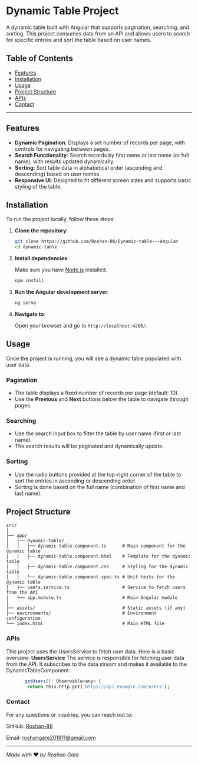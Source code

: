 # Dynamic Table Project

A dynamic table built with Angular that supports pagination, searching, and sorting. This project consumes data from an API and allows users to search for specific entries and sort the table based on user names.

## Table of Contents

- [Features](#features)
- [Installation](#installation)
- [Usage](#usage)
- [Project Structure](#project-structure)
- [APIs](#apis)
- [Contact](#Contact)

---

## Features

- **Dynamic Pagination**: Displays a set number of records per page, with controls for navigating between pages.
- **Search Functionality**: Search records by first name or last name (or full name), with results updated dynamically.
- **Sorting**: Sort table data in alphabetical order (ascending and descending) based on user names.
- **Responsive UI**: Designed to fit different screen sizes and supports basic styling of the table.

## Installation

To run the project locally, follow these steps:

1. **Clone the repository**:

    ```bash
    git clone https://github.com/Roshan-86/Dynamic-table---Angular
    cd dynamic-table
    ```

2. **Install dependencies**:

    Make sure you have [Node.js](https://nodejs.org/en/) installed.

    ```bash
    npm install
    ```

3. **Run the Angular development server**:

    ```bash
    ng serve
    ```

4. **Navigate to**:

    Open your browser and go to `http://localhost:4200/`.

## Usage

Once the project is running, you will see a dynamic table populated with user data.

### Pagination

- The table displays a fixed number of records per page (default: 10).
- Use the **Previous** and **Next** buttons below the table to navigate through pages.

### Searching

- Use the search input box to filter the table by user name (first or last name).
- The search results will be paginated and dynamically update.

### Sorting

- Use the radio buttons provided at the top-right corner of the table to sort the entries in ascending or descending order.
- Sorting is done based on the full name (combination of first name and last name).

## Project Structure

```plaintext
src/
│
├── app/
│   ├── dynamic-table/
│   │   ├── dynamic-table.component.ts      # Main component for the dynamic table
│   │   ├── dynamic-table.component.html    # Template for the dynamic table
│   │   ├── dynamic-table.component.css     # Styling for the dynamic table
│   │   └── dynamic-table.component.spec.ts # Unit tests for the dynamic table
│   ├── users.service.ts                    # Service to fetch users from the API
│   └── app.module.ts                       # Main Angular module
│
├── assets/                                 # Static assets (if any)
├── environments/                           # Environment configuration
└── index.html                              # Main HTML file
```
### APIs
 This project uses the UsersService to fetch user data. Here is a basic overview:
   **UsersService** 
    The service is responsible for fetching user data from the API.
    It subscribes to the data stream and makes it available to the DynamicTableComponent.
```bash
       getUsers(): Observable<any> {
        return this.http.get('https://api.example.com/users');
```



### Contact
For any questions or inquiries, you can reach out to:

GitHub: [Roshan-86](https://github.com/Roshan-86)

Email: roshangare201811@gmail.com

---
*Made with ❤️ by Roshan Gare*
